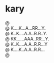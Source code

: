 # kary

@ <br/>
@ K....K...A...RR...Y.<br/>
@ K..K....A.A..R.R..Y.<br/>
@ KK......AAA..RR...Y.<br/>
@ K..K....A.A..R.R...Y<br/>
@ K....K..A.A..R.R...<br/>
@ <br/>

<!--
@ ................
@ K..K..A..RR...Y.@
@ K.K..A.A.R.R..Y.@
@ KK...AAA.RR...Y.@
@ K.K..A.A.R.R...Y
@ K..K.A.A.R.R...@
@ .................
-->
